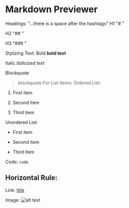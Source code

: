# Markdown Previewer

Headings:
"...there is a space after the hashtags"
H1
"# "

H2
"## "

H3
"### "

Stylizing Text:
Bold
**bold text**

Italic
*italicized text*

Blockquote
> blockquote
For List Items:
Ordered List:
1. First item

2. Second item

3. Third item

Unordered List:
- First item

- Second item

- Third item

Code:
`code`

Horizontal Rule:
---

Link:
[title](https://www.example.com)

Image:
![alt text](image.jpg)
